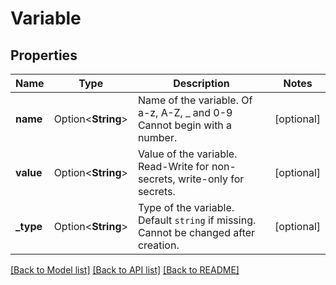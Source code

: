 # Variable

## Properties

Name | Type | Description | Notes
------------ | ------------- | ------------- | -------------
**name** | Option<**String**> | Name of the variable. Of a-z, A-Z, _ and 0-9 Cannot begin with a number. | [optional]
**value** | Option<**String**> | Value of the variable. Read-Write for non-secrets, write-only for secrets. | [optional]
**_type** | Option<**String**> | Type of the variable. Default `string` if missing. Cannot be changed after creation. | [optional]

[[Back to Model list]](../README.md#documentation-for-models) [[Back to API list]](../README.md#documentation-for-api-endpoints) [[Back to README]](../README.md)


